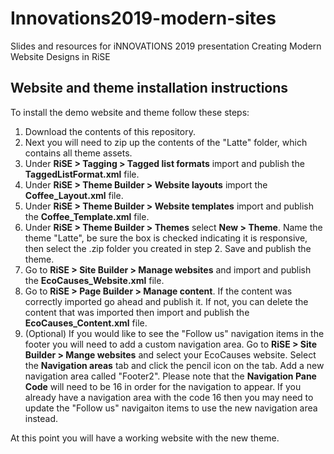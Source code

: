# Innovations2019-modern-sites
Slides and resources for iNNOVATIONS 2019 presentation Creating Modern Website Designs in RiSE

## Website and theme installation instructions
To install the demo website and theme follow these steps:
1. Download the contents of this repository.
2. Next you will need to zip up the contents of the "Latte" folder, which contains all theme assets.
3. Under **RiSE > Tagging > Tagged list formats** import and publish the **TaggedListFormat.xml** file.
4. Under **RiSE > Theme Builder > Website layouts** import the **Coffee_Layout.xml** file.
5. Under **RiSE > Theme Builder > Website templates** import and publish the **Coffee_Template.xml** file.
6. Under **RiSE > Theme Builder > Themes** select **New > Theme**. Name the theme "Latte", be sure the box is checked indicating it is responsive, then select the .zip folder you created in step 2. Save and publish the theme.
7. Go to **RiSE > Site Builder > Manage websites** and import and publish the **EcoCauses_Website.xml** file.
8. Go to **RiSE > Page Builder > Manage content**. If the content was correctly imported go ahead and publish it. If not, you can delete the content that was imported then import and publish the **EcoCauses_Content.xml** file.
9. (Optional) If you would like to see the "Follow us" navigation items in the footer you will need to add a custom navigation area. Go to **RiSE > Site Builder > Mange websites** and select your EcoCauses website. Select the **Navigation areas** tab and click the pencil icon on the tab. Add a new navigation area called "Footer2". Please note that the **Navigation Pane Code** will need to be 16 in order for the navigation to appear. If you already have a navigation area with the code 16 then you may need to update the "Follow us" navigaiton items to use the new navigation area instead.

At this point you will have a working website with the new theme.
